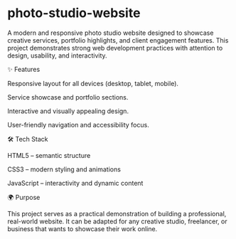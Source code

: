# photo-studio-website

A modern and responsive photo studio website designed to showcase creative services, portfolio highlights, and client engagement features.
This project demonstrates strong web development practices with attention to design, usability, and interactivity.

✨ Features

Responsive layout for all devices (desktop, tablet, mobile).

Service showcase and portfolio sections.

Interactive and visually appealing design.

User-friendly navigation and accessibility focus.

🛠️ Tech Stack

HTML5 – semantic structure

CSS3 – modern styling and animations

JavaScript – interactivity and dynamic content

🌍 Purpose

This project serves as a practical demonstration of building a professional, real-world website.
It can be adapted for any creative studio, freelancer, or business that wants to showcase their work online.
